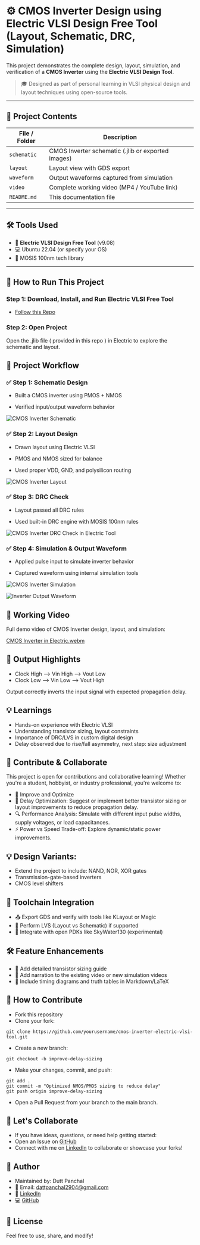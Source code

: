 # ⚙️ CMOS Inverter Design using Electric VLSI Design Free Tool (Layout, Schematic, DRC, Simulation)

This project demonstrates the complete design, layout, simulation, and verification of a **CMOS Inverter** using the **Electric VLSI Design Tool**.

> 🎓 Designed as part of personal learning in VLSI physical design and layout techniques using open-source tools.

---

## 📂 Project Contents

| File / Folder | Description |
|---------------|-------------|
| `schematic` | CMOS Inverter schematic (.jlib or exported images) |
| `layout` | Layout view with GDS export |
| `waveform` | Output waveforms captured from simulation |
| `video` | Complete working video (MP4 / YouTube link) |
| `README.md` | This documentation file |

---

## 🛠️ Tools Used

- 🧰 **Electric VLSI Design Free Tool** (v9.08)
- 💻 Ubuntu 22.04 (or specify your OS)
- 🧪 MOSIS 100nm tech library

---

## 🚀 How to Run This Project

### Step 1: Download, Install, and Run Electric VLSI Free Tool 

- [Follow this Repo](https://github.com/DuttPanchal04/electric-vlsi-design-free-tool-installation-guide)

### Step 2: Open Project

Open the .jlib file ( provided in this repo ) in Electric to explore the schematic and layout.

## 🧪 Project Workflow
### ✅ Step 1: Schematic Design
- Built a CMOS inverter using PMOS + NMOS

- Verified input/output waveform behavior

![CMOS Inverter Schematic](https://github.com/user-attachments/assets/e0770b2c-3472-4037-9403-a40a050d12e2)

### ✅ Step 2: Layout Design
- Drawn layout using Electric VLSI

- PMOS and NMOS sized for balance

- Used proper VDD, GND, and polysilicon routing

![CMOS Inverter Layout](https://github.com/user-attachments/assets/87d04ce8-a673-4124-9465-66e11b4234bc)

### ✅ Step 3: DRC Check
- Layout passed all DRC rules

- Used built-in DRC engine with MOSIS 100nm rules

![CMOS Inverter DRC Check in Electric Tool](https://github.com/user-attachments/assets/d4b19aa9-8bbc-4b9a-bfc6-b5b2c5b61726)

### ✅ Step 4: Simulation & Output Waveform
- Applied pulse input to simulate inverter behavior

- Captured waveform using internal simulation tools

![CMOS Inverter Simulation](https://github.com/user-attachments/assets/be13b3ab-c046-4d73-8d67-b3d97a035ec9)

![Inverter Output Waveform](https://github.com/user-attachments/assets/36ab2bb8-a215-4554-9b4e-923d73e60ce4)

## 🎥 Working Video
Full demo video of CMOS Inverter design, layout, and simulation:

[CMOS Inverter in Electric.webm](https://github.com/user-attachments/assets/1e7eaf31-9050-4e7f-9181-584b6f3823f0)

## 📌 Output Highlights

- Clock High --> Vin High --> Vout Low
- Clock Low --> Vin Low --> Vout High

Output correctly inverts the input signal with expected propagation delay.

## 💡 Learnings
- Hands-on experience with Electric VLSI
- Understanding transistor sizing, layout constraints
- Importance of DRC/LVS in custom digital design
- Delay observed due to rise/fall asymmetry, next step: size adjustment

## 🤝 Contribute & Collaborate
This project is open for contributions and collaborative learning! Whether you're a student, hobbyist, or industry professional, you're welcome to:

- 🔧 Improve and Optimize
- 🔄 Delay Optimization: Suggest or implement better transistor sizing or layout improvements to reduce propagation delay.
- 🔍 Performance Analysis: Simulate with different input pulse widths, supply voltages, or load capacitances.
- ⚡ Power vs Speed Trade-off: Explore dynamic/static power improvements.

## 💡 Design Variants: 
- Extend the project to include: NAND, NOR, XOR gates
- Transmission-gate-based inverters
- CMOS level shifters

## 🧰 Toolchain Integration
- 📤 Export GDS and verify with tools like KLayout or Magic
- 🔁 Perform LVS (Layout vs Schematic) if supported
- 📡 Integrate with open PDKs like SkyWater130 (experimental)

## 🛠️ Feature Enhancements
- 📘 Add detailed transistor sizing guide
- 🎥 Add narration to the existing video or new simulation videos
- 📄 Include timing diagrams and truth tables in Markdown/LaTeX

## 📝 How to Contribute

- Fork this repository
- Clone your fork:
```
git clone https://github.com/yourusername/cmos-inverter-electric-vlsi-tool.git
```
- Create a new branch:
```
git checkout -b improve-delay-sizing
```
- Make your changes, commit, and push:
```
git add .
git commit -m "Optimized NMOS/PMOS sizing to reduce delay"
git push origin improve-delay-sizing
```
- Open a Pull Request from your branch to the main branch.

## 💬 Let's Collaborate
- If you have ideas, questions, or need help getting started:
- Open an Issue on [GitHub](https://github.com/DuttPanchal04)
- Connect with me on [LinkedIn](https://www.linkedin.com/in/dattpanchal04/) to collaborate or showcase your forks!

## 🧠 Author
- Maintained by: Dutt Panchal
- 🔗 Email: dattpanchal2904@gmail.com
- 🔗 [LinkedIn](https://www.linkedin.com/in/dattpanchal04/) 
- 💻 [GitHub](https://github.com/DuttPanchal04)

## 📜 License
Feel free to use, share, and modify!
